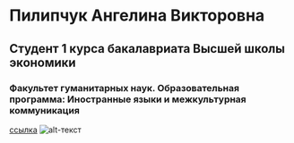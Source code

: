 # Пилипчук Ангелина Викторовна
## Студент 1 курса бакалавриата Высшей школы экономики
### Факультет гуманитарных наук. Образовательная программа: Иностранные языки и межкультурная коммуникация
[ссылка](https://m.vk.com/id_linapilipchuk)
![alt-текст](https://pp.userapi.com/c604830/v604830526/475d3/wTpbX3G6HDE.jpg "Необязательный титул")

